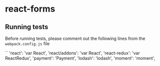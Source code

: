 # react-forms

## Running tests
Before running tests, please comment out the following lines from the `webpack.config.js` file

``
   'react': 'var React',
   'react/addons': 'var React',
   'react-redux': 'var ReactRedux',
   'payment': 'Payment',
   'lodash': 'lodash',
   'moment': 'moment',

```
